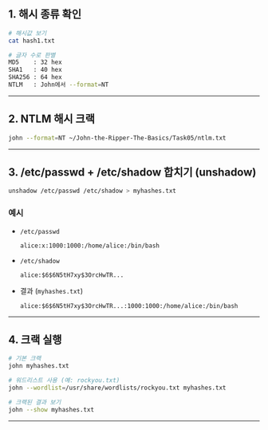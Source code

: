## 1. 해시 종류 확인

```bash
# 해시값 보기
cat hash1.txt

# 글자 수로 판별
MD5    : 32 hex
SHA1   : 40 hex
SHA256 : 64 hex
NTLM   : John에서 --format=NT
```

---

## 2. NTLM 해시 크랙

```bash
john --format=NT ~/John-the-Ripper-The-Basics/Task05/ntlm.txt
```

---

## 3. /etc/passwd + /etc/shadow 합치기 (unshadow)

```bash
unshadow /etc/passwd /etc/shadow > myhashes.txt
```

### 예시

- `/etc/passwd`

  ```
  alice:x:1000:1000:/home/alice:/bin/bash
  ```

- `/etc/shadow`

  ```
  alice:$6$6N5tH7xy$3OrcHwTR...
  ```

- 결과 (`myhashes.txt`)

  ```
  alice:$6$6N5tH7xy$3OrcHwTR...:1000:1000:/home/alice:/bin/bash
  ```

---

## 4. 크랙 실행

```bash
# 기본 크랙
john myhashes.txt

# 워드리스트 사용 (예: rockyou.txt)
john --wordlist=/usr/share/wordlists/rockyou.txt myhashes.txt

# 크랙된 결과 보기
john --show myhashes.txt
```

---
